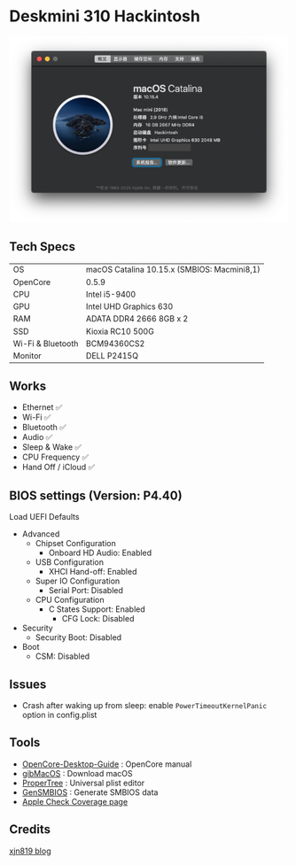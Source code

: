 # Deskmini 310 Hackintosh

![os-img](resources/os.png)

## Tech Specs

| | |
| ------------- | ------------- |
| OS | macOS Catalina 10.15.x (SMBIOS: Macmini8,1) |
| OpenCore | 0.5.9 |
| CPU | Intel i5-9400 |
| GPU | Intel UHD Graphics 630 |
| RAM | ADATA DDR4 2666 8GB x 2 |
| SSD | Kioxia RC10 500G |
| Wi-Fi & Bluetooth | BCM94360CS2 |
| Monitor | DELL P2415Q |

## Works

* Ethernet ✅
* Wi-Fi ✅
* Bluetooth ✅
* Audio ✅
* Sleep & Wake ✅
* CPU Frequency ✅
* Hand Off / iCloud ✅

## BIOS settings (Version: P4.40)

Load UEFI Defaults

* Advanced
  - Chipset Configuration
    - Onboard HD Audio: Enabled
  - USB Configuration
    - XHCI Hand-off: Enabled
  - Super IO Configuration
    - Serial Port: Disabled
  - CPU Configuration
    - C States Support: Enabled
      - CFG Lock: Disabled
* Security
  - Security Boot: Disabled
* Boot
  - CSM: Disabled

## Issues

* Crash after waking up from sleep: enable `PowerTimeoutKernelPanic` option in config.plist

## Tools

* [OpenCore-Desktop-Guide](https://dortania.github.io/OpenCore-Desktop-Guide/) : OpenCore manual
* [gibMacOS](https://github.com/corpnewt/gibMacOS) : Download macOS
* [ProperTree](https://github.com/corpnewt/ProperTree) : Universal plist editor
* [GenSMBIOS](https://github.com/corpnewt/GenSMBIOS) : Generate SMBIOS data
* [Apple Check Coverage page](https://checkcoverage.apple.com/)

## Credits

[xjn819 blog](https://blog.xjn819.com/?p=7)
